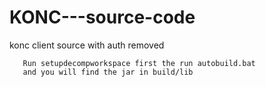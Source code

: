 # KONC---source-code
konc client source with auth removed



```
   Run setupdecompworkspace first the run autobuild.bat
   and you will find the jar in build/lib
   
```

